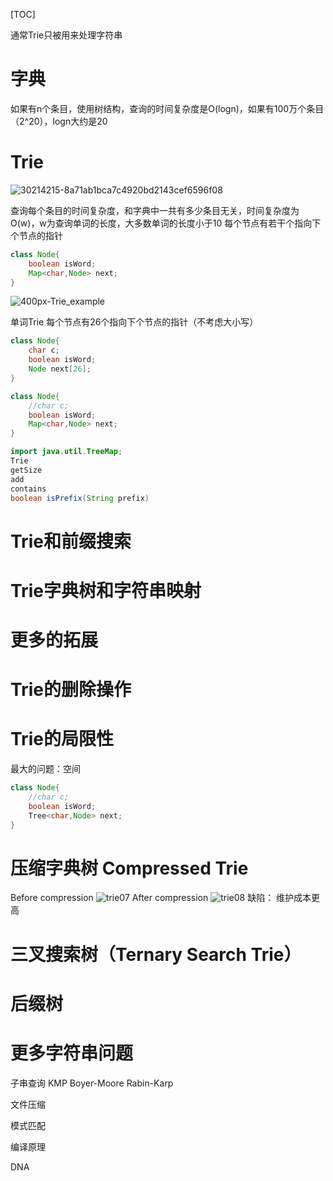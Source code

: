 [TOC]

通常Trie只被用来处理字符串

# 字典
如果有n个条目，使用树结构，查询的时间复杂度是O(logn)，如果有100万个条目（2^20），logn大约是20
# Trie
![30214215-8a71ab1bca7c4920bd2143cef6596f08](https://raw.githubusercontent.com/1990frog/imagebed/default/1602317007_20200228001616879_1428495971.png)

查询每个条目的时间复杂度，和字典中一共有多少条目无关，时间复杂度为O(w)，w为查询单词的长度，大多数单词的长度小于10
每个节点有若干个指向下个节点的指针

```java
class Node{
    boolean isWord;
    Map<char,Node> next;
}
```

![400px-Trie_example](https://raw.githubusercontent.com/1990frog/imagebed/default/1602317003_20200228000711179_1735349854.png)



单词Trie
每个节点有26个指向下个节点的指针（不考虑大小写）
```java
class Node{
    char c;
    boolean isWord;
    Node next[26];
}

class Node{
    //char c;
    boolean isWord;
    Map<char,Node> next;
}
```

```java
import java.util.TreeMap;
Trie
getSize
add
contains
boolean isPrefix(String prefix)
```

# Trie和前缀搜索

# Trie字典树和字符串映射

# 更多的拓展

# Trie的删除操作

# Trie的局限性
最大的问题：空间
```java
class Node{
    //char c;
    boolean isWord;
    Tree<char,Node> next;
}
```

# 压缩字典树 Compressed Trie
Before compression
![trie07](https://raw.githubusercontent.com/1990frog/imagebed/default/1602317004_20200228001329705_1706578987.gif)
After compression
![trie08](https://raw.githubusercontent.com/1990frog/imagebed/default/1602317005_20200228001338775_1642973520.gif)
缺陷：
维护成本更高


# 三叉搜索树（Ternary Search Trie）


# 后缀树

# 更多字符串问题
子串查询
KMP
Boyer-Moore
Rabin-Karp

文件压缩

模式匹配

编译原理


DNA
